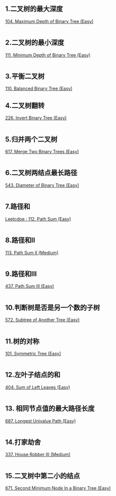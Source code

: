 
## 1.二叉树的最大深度
[104. Maximum Depth of Binary Tree (Easy)](https://leetcode.com/problems/maximum-depth-of-binary-tree/description/)

```java

```
## 2.二叉树的最小深度
[111. Minimum Depth of Binary Tree (Easy)](https://leetcode.com/problems/minimum-depth-of-binary-tree/description/)

```java

```

## 3.平衡二叉树
[110. Balanced Binary Tree (Easy)](https://leetcode.com/problems/balanced-binary-tree/description/)

## 4.二叉树翻转
[226. Invert Binary Tree (Easy)](https://leetcode.com/problems/invert-binary-tree/description/)

```java

```

## 5.归并两个二叉树
[617. Merge Two Binary Trees (Easy)](https://leetcode.com/problems/merge-two-binary-trees/description/)

```java

```

## 6.二叉树两结点最长路径
[543. Diameter of Binary Tree (Easy)](https://leetcode.com/problems/diameter-of-binary-tree/description/)

```java

```

## 7.路径和
[Leetcdoe : 112. Path Sum (Easy)](https://leetcode.com/problems/path-sum/description/)

```java

```

## 8.路径和II
[113. Path Sum II (Medium)](https://leetcode.com/problems/path-sum-ii/)

```java

```

## 9.路径和III
[437. Path Sum III (Easy)](https://leetcode.com/problems/path-sum-iii/)

```java

```

## 10.判断树是否是另一个数的子树
[572. Subtree of Another Tree (Easy)](https://leetcode.com/problems/subtree-of-another-tree/description/)

```java

```

## 11.树的对称
[101. Symmetric Tree (Easy)](https://leetcode.com/problems/symmetric-tree/description/)

```java

```

## 12.左叶子结点的和
[404. Sum of Left Leaves (Easy)](https://leetcode.com/problems/sum-of-left-leaves/description/)

```java

```

## 13. 相同节点值的最大路径长度
[687. Longest Univalue Path (Easy)](https://leetcode.com/problems/longest-univalue-path/)

```java

```

## 14.打家劫舍
[337. House Robber III (Medium)](https://leetcode.com/problems/house-robber-iii/)

```java

```

## 15.二叉树中第二小的结点
[671. Second Minimum Node In a Binary Tree (Easy)](https://leetcode.com/problems/second-minimum-node-in-a-binary-tree/description/)

```java

```